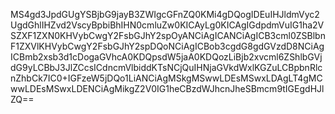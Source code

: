 MS4gd3JpdGUgYSBjbG9jayB3ZWIgcGFnZQ0KMi4gDQogIDEuIHJldmVyc2UgdGhlIHZvd2VscyBpbiBhIHN0cmluZw0KICAyLg0KICAgIGdpdmVuIG1ha2VSZXF1ZXN0KHVybCwgY2FsbGJhY2spOyANCiAgICANCiAgICB3cml0ZSBlbnF1ZXVlKHVybCwgY2FsbGJhY2spDQoNCiAgICBob3cgdG8gdGVzdD8NCiAgICBmb2xsb3d1cDogaGVhcA0KDQpsdW5jaA0KDQozLiBjb2xvcml6ZShlbGVjdG9yLCBbJ3JlZCcsICdncmVlbiddKTsNCjQuIHNjaGVkdWxlKGZuLCBpbnRlcnZhbCk7IC0+IGFzeW5jDQo1LiANCiAgMSkgMSwwLDEsMSwxLDAgLT4gMCwwLDEsMSwxLDENCiAgMikgZ2V0IG1heCBzdWJhcnJheSBmcm9tIGEgdHJlZQ==